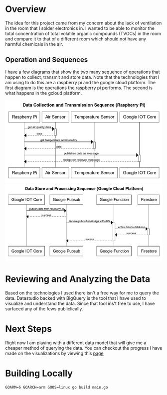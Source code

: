 # Overview 

The idea for this project came from my concern about the lack of ventilation in the room that I solder electronics in. I wanted to be able to monitor the total concentration of total volatile organic compounds (TVOCs) in the room and compare it to that of a different room which should not have any harmful chemicals in the air. 

## Operation and Sequences

I have a few diagrams that show the two many sequence of operations that happen to collect, transmit and store data. Note that the technologies that I am using to do this are a raspberry pi and the google cloud platform. The first diagram is the operations the raspberry pi performs. The second is what happens in the gcloud platform. 

![](./documentation/data_collection_raspberry_pi_transmission_sequence_diagram.png)
![](./documentation/data_store_and_processing_sequence_google_cloud_platform.png)

# Reviewing and Analyzing the Data

Based on the technologies I used there isn't a free way for me to query the data. Datastudio backed with BigQuery is the tool that I have used to visualize and understand the data. Since that tool ins't free to use, I have surfaced any of the fews publiclically.

# Next Steps

Right now I am playing with a different data model that will give me a cheaper method of querying the data. You can checkout the progress I have made on the visualizations by viewing this [page](https://kevin.lutzer.ca/projects/sample)

# Building Locally
`GOARM=6 GOARCH=arm GOOS=linux go build main.go`
